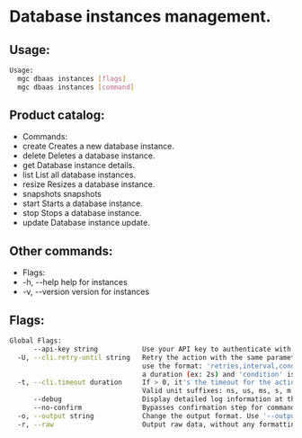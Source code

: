 # Database instances management.

## Usage:
```bash
Usage:
  mgc dbaas instances [flags]
  mgc dbaas instances [command]
```

## Product catalog:
- Commands:
- create      Creates a new database instance.
- delete      Deletes a database instance.
- get         Database instance details.
- list        List all database instances.
- resize      Resizes a database instance.
- snapshots   snapshots
- start       Starts a database instance.
- stop        Stops a database instance.
- update      Database instance update.

## Other commands:
- Flags:
- -h, --help      help for instances
- -v, --version   version for instances

## Flags:
```bash
Global Flags:
      --api-key string           Use your API key to authenticate with the API
  -U, --cli.retry-until string   Retry the action with the same parameters until the given condition is met. The flag parameters
                                 use the format: 'retries,interval,condition', where 'retries' is a positive integer, 'interval' is
                                 a duration (ex: 2s) and 'condition' is a 'engine=value' pair such as "jsonpath=expression"
  -t, --cli.timeout duration     If > 0, it's the timeout for the action execution. It's specified as numbers and unit suffix.
                                 Valid unit suffixes: ns, us, ms, s, m and h. Examples: 300ms, 1m30s
      --debug                    Display detailed log information at the debug level
      --no-confirm               Bypasses confirmation step for commands that ask a confirmation from the user
  -o, --output string            Change the output format. Use '--output=help' to know more details.
  -r, --raw                      Output raw data, without any formatting or coloring
```

